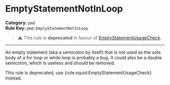 # EmptyStatementNotInLoop
**Category:** `pmd`<br/>
**Rule Key:** `pmd:EmptyStatementNotInLoop`<br/>
> :warning: This rule is **deprecated** in favour of [EmptyStatementUsageCheck](https://rules.sonarsource.com/java/RSPEC-mptyStatementUsageCheck).

-----

An empty statement (aka a semicolon by itself) that is not used as the sole body of a for loop or while loop is probably a bug. It could also be a double semicolon, which is useless and should be removed.

<p>
  This rule is deprecated, use {rule:squid:EmptyStatementUsageCheck} instead.
</p>
